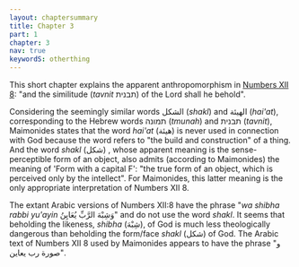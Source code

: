```yaml
---
layout: chaptersummary
title: Chapter 3
part: 1
chapter: 3
nav: true
keywordS: otherthing
---
```


This short chapter explains the apparent anthropomorphism in [Numbers XII 8](https://www.sefaria.org/Numbers.12.8): "and the similitude (_tavnit_ תבנית) of the Lord shall he behold".

Considering the seemingly similar words الشكل (_shakl_) and الهيئة (_hai'at_), corresponding to the Hebrew words תמונה (_tmunah_) and תבנית (_tavnit_), Maimonides states that the word _hai'at_ (هيئة) is never used in connection with God because the word refers to "the build and construction" of a thing. And the word _shakl_ (شكل) , whose apparent meaning is the sense-perceptible form of an object, also admits (according to Maimonides) the meaning of 'Form with a capital F': "the true form of an object, which is perceived only by the intellect". For Maimonides, this latter meaning is the only appropriate interpretation of Numbers XII 8. 

The extant Arabic versions of Numbers XII:8 have the phrase "_wa shibha rabbi yu'ayin_ وَشِبْهَ الرَّبِّ يُعَايِنُ" and do not use the word _shakl_. It seems that beholding the likeness, _shibha_ (شِبْهَ), of God is much less theologically dangerous than beholding the form/face _shakl_ (شكل) of God. The Arabic text of Numbers XII 8 used by Maimonides appears to have the phrase "و صورة رب يعاين". 
